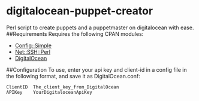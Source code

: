 digitalocean-puppet-creator
===========================

Perl script to create puppets and a puppetmaster on digitalocean with ease.
##Requirements
Requires the following CPAN modules:
* [Config::Simple](http://search.cpan.org/~sherzodr/Config-Simple-4.59/)
* [Net::SSH::Perl](http://search.cpan.org/dist/Net-SSH-Perl/)
* [DigitalOcean](http://search.cpan.org/~srchulo/DigitalOcean-0.09/)

##Configuration
To use, enter your api key and client-id in a config file in the following format, and save it as DigitalOcean.conf:
```
ClientID  The_client_key_from_DigitalOcean
APIKey    YourDigitaloceanApiKey
```
